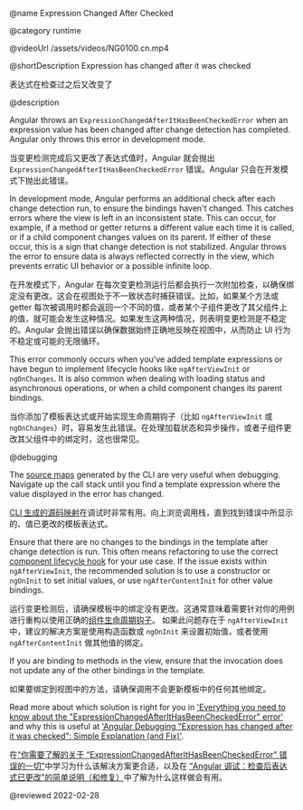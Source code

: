 @name Expression Changed After Checked

@category runtime

@videoUrl /assets/videos/NG0100.cn.mp4

@shortDescription Expression has changed after it was checked

表达式在检查过之后又改变了

@description

Angular throws an `ExpressionChangedAfterItHasBeenCheckedError` when an expression value has been changed after change detection has completed. Angular only throws this error in development mode.

当变更检测完成后又更改了表达式值时，Angular 就会抛出 `ExpressionChangedAfterItHasBeenCheckedError` 错误。Angular 只会在开发模式下抛出此错误。

In development mode, Angular performs an additional check after each change detection run, to ensure the bindings haven't changed. This catches errors where the view is left in an inconsistent state. This can occur, for example, if a method or getter returns a different value each time it is called, or if a child component changes values on its parent. If either of these occur, this is a sign that change detection is not stabilized. Angular throws the error to ensure data is always reflected correctly in the view, which prevents erratic UI behavior or a possible infinite loop.

在开发模式下，Angular 在每次变更检测运行后都会执行一次附加检查，以确保绑定没有更改。这会在视图处于不一致状态时捕获错误。比如，如果某个方法或 getter 每次被调用时都会返回一个不同的值，或者某个子组件更改了其父组件上的值，就可能会发生这种情况。如果发生这两种情况，则表明变更检测是不稳定的。Angular 会抛出错误以确保数据始终正确地反映在视图中，从而防止 UI 行为不稳定或可能的无限循环。

This error commonly occurs when you've added template expressions or have begun to implement lifecycle hooks like `ngAfterViewInit` or `ngOnChanges`. It is also common when dealing with loading status and asynchronous operations, or when a child component changes its parent bindings.

当你添加了模板表达式或开始实现生命周期钩子（比如 `ngAfterViewInit` 或 `ngOnChanges`）时，容易发生此错误。在处理加载状态和异步操作，或者子组件更改其父组件中的绑定时，这也很常见。

@debugging

The [source maps](https://developer.mozilla.org/docs/Tools/Debugger/How_to/Use_a_source_map) generated by the CLI are very useful when debugging. Navigate up the call stack until you find a template expression where the value displayed in the error has changed.

[CLI 生成的源码映射](https://developer.mozilla.org/docs/Tools/Debugger/How_to/Use_a_source_map)在调试时非常有用。向上浏览调用栈，直到找到错误中所显示的、值已更改的模板表达式。

Ensure that there are no changes to the bindings in the template after change detection is run. This often means refactoring to use the correct [component lifecycle hook](guide/lifecycle-hooks) for your use case. If the issue exists within `ngAfterViewInit`, the recommended solution is to use a constructor or `ngOnInit` to set initial values, or use `ngAfterContentInit` for other value bindings.

运行变更检测后，请确保模板中的绑定没有更改。这通常意味着需要针对你的用例进行重构以使用正确的[组件生命周期钩子](guide/lifecycle-hooks)。 如果此问题存在于 `ngAfterViewInit` 中，建议的解决方案是使用构造函数或 `ngOnInit` 来设置初始值，或者使用 `ngAfterContentInit` 做其他值的绑定。

If you are binding to methods in the view, ensure that the invocation does not update any of the other bindings in the template.

如果要绑定到视图中的方法，请确保调用不会更新模板中的任何其他绑定。

Read more about which solution is right for you in ['Everything you need to know about the "ExpressionChangedAfterItHasBeenCheckedError" error'](https://indepth.dev/posts/1001/everything-you-need-to-know-about-the-expressionchangedafterithasbeencheckederror-error) and why this is useful at ['Angular Debugging "Expression has changed after it was checked": Simple Explanation (and Fix)'](https://blog.angular-university.io/angular-debugging).

在[“你需要了解的关于 “ExpressionChangedAfterItHasBeenCheckedError” 错误的一切”](https://indepth.dev/posts/1001/everything-you-need-to-know-about-the-expressionchangedafterithasbeencheckederror-error)中学习为什么该解决方案更合适，以及在 [“Angular 调试：检查后表达式已更改”的简单说明（和修复）](https://blog.angular-university.io/angular-debugging)中了解为什么这样做会有用。

<!-- links -->

<!-- external links -->

<!-- end links -->

@reviewed 2022-02-28